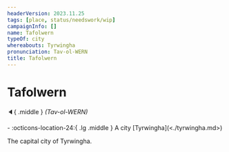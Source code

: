 ```yaml
---
headerVersion: 2023.11.25
tags: [place, status/needswork/wip]
campaignInfo: []
name: Tafolwern
typeOf: city
whereabouts: Tyrwingha
pronunciation: Tav-ol-WERN
title: Tafolwern
---
```

# Tafolwern
:speaker:{ .middle } *(Tav-ol-WERN)*  
<div class="grid cards ext-narrow-margin ext-one-column" markdown>
-    :octicons-location-24:{ .lg .middle } A city [Tyrwingha](<./tyrwingha.md>)  
</div>


The capital city of Tyrwingha.

